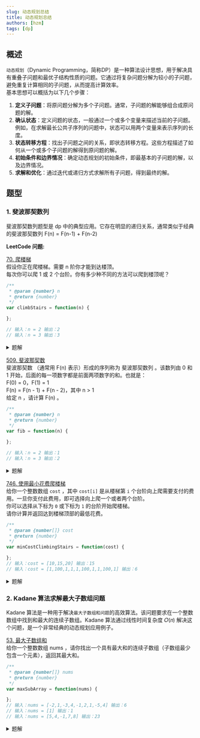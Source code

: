 ```yaml
---
slug: 动态规划总结
title: 动态规划总结
authors: [hzm]
tags: [dp]
---
```


## 概述
`动态规划`（Dynamic Programming，简称DP）是一种算法设计思想，用于解决具有重叠子问题和最优子结构性质的问题。它通过将复杂问题分解为较小的子问题，避免重复计算相同的子问题，从而提高计算效率。  
基本思想可以概括为以下几个步骤：
1. **定义子问题**：将原问题分解为多个子问题。通常，子问题的解能够组合成原问题的解。
2. **确认状态**：定义问题的状态，一般通过一个或多个变量来描述当前的子问题。例如，在求解最长公共子序列的问题中，状态可以用两个变量来表示序列的长度。
3. **状态转移方程**：找出子问题之间的关系，即状态转移方程。这些方程描述了如何从一个或多个子问题的解得到原问题的解。
4. **初始条件和边界情况**：确定动态规划的初始条件，即最基本的子问题的解，以及边界情况。
5. **求解和优化**：通过迭代或递归方式求解所有子问题，得到最终的解。

<!--truncate-->

## 题型

### 1. 斐波那契数列
斐波那契数列题型是 dp 中的典型应用。它存在明显的递归关系，通常类似于经典的斐波那契数列 F(n) = F(n-1) + F(n-2)

**LeetCode 问题:**

[70. 爬楼梯](https://leetcode.cn/problems/climbing-stairs/)  
假设你正在爬楼梯。需要 n 阶你才能到达楼顶。  
每次你可以爬 1 或 2 个台阶。你有多少种不同的方法可以爬到楼顶呢？

```js
/**
 * @param {number} n
 * @return {number}
 */
var climbStairs = function(n) {

};

// 输入：n = 2 输出：2
// 输入：n = 3 输出：3
```
<details>
  <summary>题解</summary>
<div>

```js
var climbStairs = function(n) {
  if (n < 2) {
    return 1;
  } else {
    const dp = [1, 2];
    for (let i = 2; i < n; i++) {
      dp[i] = dp[i - 1] + dp[i - 2];
    }
    return dp.pop();
  }
};
```
* **状态定义**：dp[n] 表示第 n 层楼梯
* **状态转移方程**：dp[n] = dp[n-1] + dp[n-2]
* **边界条件**：dp[0] = 1, dp[1] = 1

</div>
</details>

[509. 斐波那契数](https://leetcode.cn/problems/fibonacci-number/)  
斐波那契数 （通常用 F(n) 表示）形成的序列称为 斐波那契数列 。该数列由 0 和 1 开始，后面的每一项数字都是前面两项数字的和。也就是：  
F(0) = 0，F(1) = 1  
F(n) = F(n - 1) + F(n - 2)，其中 n > 1  
给定 n ，请计算 F(n) 。

```js
/**
 * @param {number} n
 * @return {number}
 */
var fib = function(n) {

};

// 输入：n = 2 输出：1
// 输入：n = 3 输出：2
```

<details>
  <summary>题解</summary>
<div>

```js
var fib = function(n) {
  const dp = [0, 1];
  if (n <= 1) {
    return dp[n]
  }
  for (let i = 2; i <= n; i++) {
    dp[i] = dp[i - 1] + dp[i - 2];
  }

  return dp[n]

};
```
* **状态定义**：dp[n] 表示第 n 个斐波那契数列
* **状态转移方程**：dp[n] = dp[n-1] + dp[n-2]
* **边界条件**：dp[0] = 0, dp[1] = 1

</div>
</details>

[746. 使用最小花费爬楼梯](https://leetcode.cn/problems/min-cost-climbing-stairs/)  
给你一个整数数组 `cost` ，其中 `cost[i]` 是从楼梯第 `i` 个台阶向上爬需要支付的费用。一旦你支付此费用，即可选择向上爬一个或者两个台阶。  
你可以选择从下标为 `0` 或下标为 `1` 的台阶开始爬楼梯。  
请你计算并返回达到楼梯顶部的最低花费。

```js
/**
 * @param {number[]} cost
 * @return {number}
 */
var minCostClimbingStairs = function(cost) {

};
// 输入：cost = [10,15,20] 输出：15
// 输入：cost = [1,100,1,1,1,100,1,1,100,1] 输出：6
```

<details>
  <summary>题解</summary>
<div>

```js
var minCostClimbingStairs = function(cost) {
  const dp = [0, 0];

  for (let i = 2; i <= cost.length; i++) {
    dp[i] = Math.min(dp[i - 1] + cost[i - 1], dp[i - 2] + cost[i - 2]);
  }

  return dp.pop()
};
```
* **状态定义**：dp[n] 表示走到第 n 级台阶所需花费
* **状态转移方程**：dp[n] = 选择上一级所需花费(dp[i - 1] + cost[i - 1])和选择上上一级所需花费(dp[i - 2] + cost[i - 2])的最小值
* **边界条件**：dp[0] = 0, dp[1] = 0

</div>
</details>

### 2. Kadane 算法求解最大子数组问题
Kadane 算法是一种用于解决`最大子数组和问题`的高效算法。该问题要求在一个整数数组中找到和最大的连续子数组。Kadane 算法通过线性时间复杂度
𝑂(𝑛) 解决这个问题，是一个非常经典的动态规划应用例子。

[53. 最大子数组和](https://leetcode.cn/problems/maximum-subarray/)  
给你一个整数数组 nums ，请你找出一个具有最大和的连续子数组（子数组最少包含一个元素），返回其最大和。  

```js
/**
 * @param {number[]} nums
 * @return {number}
 */
var maxSubArray = function(nums) {

};
// 输入：nums = [-2,1,-3,4,-1,2,1,-5,4] 输出：6
// 输入：nums = [1] 输出：1
// 输入：nums = [5,4,-1,7,8] 输出：23
```
<details>
  <summary>题解</summary>
<div>

```js
var maxSubArray = function(nums) {
  let globalSum = -Infinity;
  let curSum = -Infinity;
  for (let i = 0; i < nums.length; i++) {
    const value = nums[i];
    curSum = Math.max(value, curSum + value);
    globalSum = Math.max(globalSum, curSum);
  }

  return globalSum;
};
```

</div>
</details>
